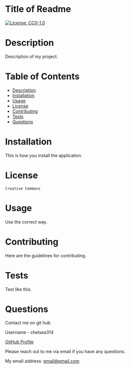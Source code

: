 # Title of Readme
[![License: CC0-1.0](https://img.shields.io/badge/License-CC0_1.0-lightgrey.svg)](http://creativecommons.org/publicdomain/zero/1.0/)

# Description
  Description of my project.

# Table of Contents  
* [Description](#description)
* [Installation](#installation)
* [Usage](#usage)
* [License](#license)
* [Contributing](#contributing)
* [Tests](#tests)
* [Questions](#questions)
    
# Installation
  This is how you install the application.

# License
    Creative Commons
  
# Usage
  Use the correct way.
  
# Contributing
  Here are the guidelines for contributing.
  
# Tests
  Test like this.
  
# Questions
  Contact me on git hub. 

  Username - chelsea314 

  [GitHub Profile](https://github.com/chelsea314)

  Please reach out to me via email if you have any questions. 

  My email address: email@email.com